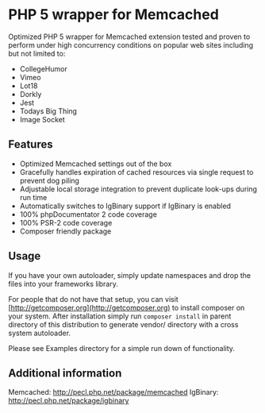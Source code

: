 # PHP 5 wrapper for Memcached

Optimized PHP 5 wrapper for Memcached extension tested and proven to perform under high concurrency conditions on popular web sites including but not limited to:

* CollegeHumor
* Vimeo
* Lot18
* Dorkly
* Jest
* Todays Big Thing
* Image Socket

## Features

* Optimized Memcached settings out of the box
* Gracefully handles expiration of cached resources via single request to prevent dog piling
* Adjustable local storage integration to prevent duplicate look-ups during run time
* Automatically switches to IgBinary support if IgBinary is enabled
* 100% phpDocumentator 2 code coverage
* 100% PSR-2 code coverage
* Composer friendly package

## Usage

If you have your own autoloader, simply update namespaces and drop the files
into your frameworks library.

For people that do not have that setup, you can visit [http://getcomposer.org](http://getcomposer.org) to install
composer on your system. After installation simply run `composer install` in parent
directory of this distribution to generate vendor/ directory with a cross system autoloader.

Please see Examples directory for a simple run down of functionality.

## Additional information

Memcached: http://pecl.php.net/package/memcached 
IgBinary: http://pecl.php.net/package/igbinary